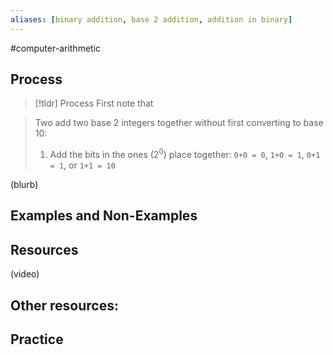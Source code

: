 ```yaml
---
aliases: [binary addition, base 2 addition, addition in binary]
--- 
```


#computer-arithmetic 

## Process 

> [!tldr] Process
> First note that 



> Two add two base 2 integers together without first converting to base 10: 
> 1. Add the bits in the ones ($2^0$) place together: `0+0 = 0`, `1+0 = 1`, `0+1 = 1`, or `1+1 = 10`

(blurb)

## Examples and Non-Examples

## Resources 

(video)

Other resources: 
- 

## Practice 
